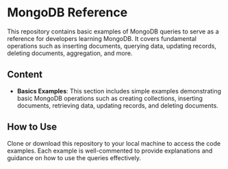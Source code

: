 # MongoDB Reference

This repository contains basic examples of MongoDB queries to serve as a reference for developers learning MongoDB. It covers fundamental operations such as inserting documents, querying data, updating records, deleting documents, aggregation, and more.

## Content

- **Basics Examples**: This section includes simple examples demonstrating basic MongoDB operations such as creating collections, inserting documents, retrieving data, updating records, and deleting documents.

## How to Use

Clone or download this repository to your local machine to access the code examples. Each example is well-commented to provide explanations and guidance on how to use the queries effectively.
